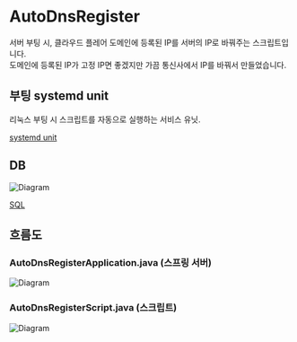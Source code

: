 # AutoDnsRegister

서버 부팅 시, 클라우드 플레어 도메인에 등록된 IP를 서버의 IP로 바꿔주는 스크립트입니다.<br>
도메인에 등록된 IP가 고정 IP면 좋겠지만 가끔 통신사에서 IP를 바꿔서 만들었습니다.

## 부팅 systemd unit
리눅스 부팅 시 스크립트를 자동으로 실행하는 서비스 유닛.

[systemd unit](docs/auto-dns-register.service)

## DB
![Diagram](https://www.plantuml.com/plantuml/proxy?src=https://raw.githubusercontent.com/HanWool-Jeong/AutoDnsRegister/main/docs/database.pu&index=0)

[SQL](docs/database.sql)


## 흐름도
### AutoDnsRegisterApplication.java (스프링 서버)
![Diagram](https://www.plantuml.com/plantuml/proxy?src=https://raw.githubusercontent.com/HanWool-Jeong/AutoDnsRegister/main/docs/AutoDnsRegisterApplication.pu)

### AutoDnsRegisterScript.java (스크립트)
![Diagram](https://www.plantuml.com/plantuml/proxy?src=https://raw.githubusercontent.com/HanWool-Jeong/AutoDnsRegister/main/docs/AutoDnsRegisterScript.pu)